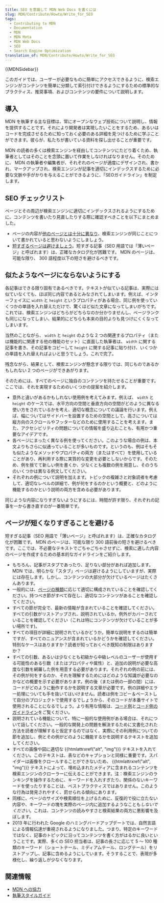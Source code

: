```yaml
---
title: SEO を意識して MDN Web Docs を書くには
slug: MDN/Contribute/Howto/Write_for_SEO
tags:
  - Contributing to MDN
  - Documentation
  - MDN
  - MDN Meta
  - MDN Web Docs
  - SEO
  - Search Engine Optimization
translation_of: MDN/Contribute/Howto/Write_for_SEO
---
```

{{MDNSidebar}}

このガイドでは、ユーザーが必要なものに簡単にアクセスできるように、検索エンジンがコンテンツを簡単に分類して索引付けできるようにするための標準的なプラクティス、推奨事項、およびコンテンツの要件について説明します。

## 導入

MDN を執筆する主な目標は、常にオープンなウェブ技術について説明し、情報を提供することです。それにより開発者は実現したいことをするため、あるいはコードを完成させるために知っておく必要のある詳細を見つけるために学ぶことができます。彼らが、私たちが書いている資料を探し出せることが重要です。

MDN の読者の多くは検索エンジンを経由してコンテンツにたどり着くため、執筆者としてはそのことを念頭に置いて作業をしなければなりません。そのために、 MDN の執筆者や編集者が、それぞれのページが適度にデザインされ、書かれ、マークアップされ、検索エンジンが記事を適切にインデックスするために必要な文脈や手がかりを与えることができるように、「SEOガイドライン」を制定します。

## SEO チェックリスト

ページとその周辺が検索エンジンに適切にインデックスされるようにするために、コンテンツを書いたり見直したりする際に確認すべきことを以下にまとめました。

- ページの内容が[他のページとは十分に異なり](#似たようなページにならないようにする)、検索エンジンが同じことについて書かれていると思わないようにしましょう。
- [短すぎるページは避けましょう](#ページが短くなりすぎることを避ける)。短すぎる記事（SEO 用語では「薄いページ」と呼ばれます）は、正確なカタログ化が困難です。 MDN のページは、可能な限り、 300 語程度以下の短さを避けるべきです。

## 似たようなページにならないようにする

各記事はできる限り固有であるべきです。テキストが似ている記事は、実際には似ていなくても、ほぼ同じ内容であるとみなされてしまいます。例えば、インターフェイスに `width` と `height` というプロパティがある場合、同じ例を使っていくつかの単語を入れ替えただけで、驚くほど似た文章になってしまいがちです。これでは、検索エンジンはどちらがどちらなのか分かりませんし、ページランクも同じになってしまい、結果的にどちらも本来の目的よりも見つけにくくなってしまいます。

当然のことながら、 `width` と `height` のような 2 つの関連するプロパティ（または機能的に関連する他の機能のセット）に直面した執筆者は、 `width` に関する記事を書き、その記事をコピーして `height` に関する記事に貼り付け、いくつかの単語を入れ替えればよいと思うでしょう。これで完了。

残念ながら、結果として、検索エンジンが懸念する限りでは、同じものであるかもしれない 2 つのページができあがります。

そのためには、すべてのページに独自のコンテンツを持たせることが重要です。ここでは、それを実現するためのいくつかの提案を紹介します。

- 意外と違いがあるかもしれない使用例を考えてみます。例えば、 `width` と `height` のケースでは、水平方向の空間と垂直方向の空間がどのように異なる使い方をされているかを考え、適切な概念についての議論を行います。例えば、幅についてはサイドバーを設置するための空間として、高さについては縦方向のスクロールやフッターなどのために使用することを考えます。また、アクセシビリティの問題についての情報を盛り込むことも、有用かつ重要なアイデアです。
- 各ページにまったく異なる例を使ってください。このような場合の例は、本文よりもさらに似通っていることが多いものです。というのも、例はそもそも似たようなメソッドやプロパティの両方（またはすべて）を使用していることがあり、再利用する際に実質的な変更を必要としないからです。そのため、例を捨てて新しい例を書くか、少なくとも複数の例を用意し、そのうちのいくつかは異なる例文してください。
- それぞれの例について説明を加えます。トピックの複雑さと対象読者を考慮して、適切なレベルの詳細で、例が何をするのかという概要と、どのように機能するのかという説明の両方を含める必要があります。

同じような内容になりすぎないようにするには、時間が許す限り、それぞれの記事を一から書き直すのが一番簡単です。

## ページが短くなりすぎることを避ける

短すぎる記事（SEO 用語で「薄いページ」と呼ばれます）は、正確なカタログ化が困難です。 MDN のページは、可能な限り 300 語前後の短さを避けるべきです。ここでは、不必要なテキストでごちゃごちゃさせずに、検索に適した内容のページを作成するための基本的なガイドラインをご紹介します。

- もちろん、記事がスタブであったり、足りない部分があれば追加します。 MDN では、明らかな「スタブ」ページは避けるようにしていますが、実際には存在します。しかし、コンテンツの大部分が欠けているページはたくさんあります。
- 一般的には、[ページの種類](/ja/docs/MDN/Structures/Page_types)に応じて適切に構成されていることを確認してください。持つべき節がすべて存在し、適切なコンテンツがあることを確認してください。
- すべての節が完全で、最新の情報が含まれていることを確認してください。すべての引数がリストアップされ、説明されているか。例外がカバーされていることを確認してください（これは特にコンテンツが欠けていることが多い場所です)。
- すべての項目が詳細に説明されているかどうか。簡単な説明をするのは簡単ですが、すべてのニュアンスが含まれているかどうかを確認してください。特別なケースはありますか？読者が知っておくべき既知の制限はありますか？
- すべての引数、あるいは少なくとも初級から中級レベルのユーザーが使用する可能性のある引数（またはプロパティや属性）と、追加の説明が必要な高度な引数を網羅した例を用意する必要があります。それぞれの例の前には、その例が何をするのか、それを理解するためにはどのような知識が必要なのかなどの概要を示す必要があります。例の後（または例の一部の間）には、コードがどのように動作するかを説明する文章が必要です。例の詳細やエラー処理についても手を抜いてはいけません。読者は例をコピー＆ペーストして自分のプロジェクトで使用するでしょうから、そのコードが本番サイトで使用されることになるでしょう。より有用な情報は、[コード例](/ja/docs/MDN/Structures/Code_examples)と[コード例のガイドライン](/ja/docs/MDN/Guidelines/Code_guidelines)をご覧ください。
- 説明されている機能について、特に一般的な使用例がある場合は、それについて話してください。一般的な開発上の問題を解決するために文書化された方法を読者が理解すると仮定するのではなく、実際にその利用例についての節を追加し、例とその例がどのように機能するかを説明するテキストを追加してください。
- すべての画像や図に適切な {{htmlattrxref("alt", "img")}} テキストを入れてください。このテキストは、表などのキャプションと同様に重要です。スパイダーは画像をクロールすることができないため、 {{htmlattrxref("alt", "img")}} テキストによって、埋め込まれたメディアに含まれるコンテンツを検索エンジンのクローラーに伝えることができます。注：検索エンジンのランキングを操作するために、キーワードを入れすぎたり、関係のないキーワードを使ったりすることは、ベストプラクティスではありません。このような行為は発見されやすく、罰せられる傾向にあります。
- 同様に、ページのサイズや検索順位を上げるために、反復的で役に立たない内容や、キーワードの塊を実際のページ内に追加するようなことも<em>しないでください</em>。これは、コンテンツの読みやすさと検索結果の両方に悪影響を及ぼします。
- 2013 年に行われた Google のハミングバードアップデートでは、自然言語による情報伝達が重視されるようになりました。つまり、特定のキーワードではなく、記事のトピックに沿ってコンテンツを書く方がはるかに良いということです。実際、多くの SEO 担当者は、記事の長さに応じて 5 ～ 100 種類のキーワード（ショートテール、ミディアムテール、ロングテール）をリストアップし、記事に含めるようにしています。そうすることで、表現が多様化し、繰り返しが少なくなります。

## 関連情報

- [MDN への協力](/ja/docs/MDN/Contribute)
- [執筆スタイルガイド](/ja/docs/MDN/Guidelines/Writing_style_guide)

